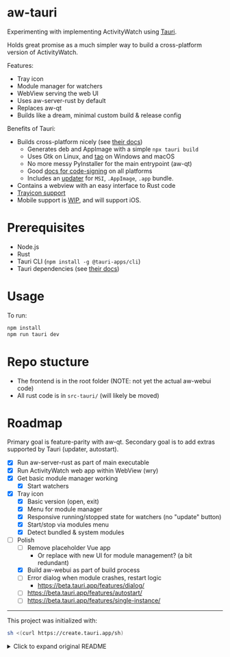 aw-tauri
========

Experimenting with implementing ActivityWatch using [Tauri](https://tauri.app/).

Holds great promise as a much simpler way to build a cross-platform version of ActivityWatch.

Features:

 - Tray icon
 - Module manager for watchers
 - WebView serving the web UI
 - Uses aw-server-rust by default
 - Replaces aw-qt
 - Builds like a dream, minimal custom build & release config

Benefits of Tauri:

 - Builds cross-platform nicely (see [their docs](https://tauri.app/v1/guides/building/cross-platform))
   - Generates deb and AppImage with a simple `npx tauri build`
   - Uses Gtk on Linux, and [tao](https://github.com/tauri-apps/tao) on Windows and macOS
   - No more messy PyInstaller for the main entrypoint (aw-qt)
   - Good [docs for code-signing](https://tauri.app/v1/guides/distribution/sign-windows) on all platforms
   - Includes an [updater](https://tauri.app/v1/guides/distribution/updater) for `MSI`, `.AppImage`, `.app` bundle.
 - Contains a webview with an easy interface to Rust code
 - [Trayicon support](https://tauri.app/v1/guides/features/system-tray/)
 - Mobile support is [WIP](https://tauri.app/blog/2022/12/09/tauri-mobile-alpha/), and will support iOS.

# Prerequisites

 - Node.js
 - Rust
 - Tauri CLI (`npm install -g @tauri-apps/cli`)
 - Tauri dependencies (see [their docs](https://v2.tauri.app/start/prerequisites/))

# Usage

To run:

```sh
npm install
npm run tauri dev
```

# Repo stucture

 - The frontend is in the root folder (NOTE: not yet the actual aw-webui code)
 - All rust code is in `src-tauri/` (will likely be moved)

# Roadmap

Primary goal is feature-parity with aw-qt.
Secondary goal is to add extras supported by Tauri (updater, autostart).

 - [x] Run aw-server-rust as part of main executable
 - [x] Run ActivityWatch web app within WebView (wry)
 - [x] Get basic module manager working
     - [x] Start watchers
 - [x] Tray icon
     - [x] Basic version (open, exit)
     - [x] Menu for module manager
     - [x] Responsive running/stopped state for watchers (no "update" button)
     - [x] Start/stop via modules menu
     - [x] Detect bundled & system modules
 - [ ] Polish
     - [ ] Remove placeholder Vue app
         - Or replace with new UI for module management? (a bit redundant)
     - [x] Build aw-webui as part of build process
     - [ ] Error dialog when module crashes, restart logic
         - https://beta.tauri.app/features/dialog/
     - [ ] https://beta.tauri.app/features/autostart/
     - [ ] https://beta.tauri.app/features/single-instance/

---

This project was initialized with:

```sh
sh <(curl https://create.tauri.app/sh)
```

<details>
<summary>Click to expand original README</summary>

# Tauri + Vue 3 + TypeScript

This template should help get you started developing with Vue 3 and TypeScript in Vite. The template uses Vue 3 `<script setup>` SFCs, check out the [script setup docs](https://v3.vuejs.org/api/sfc-script-setup.html#sfc-script-setup) to learn more.

## Recommended IDE Setup

- [VS Code](https://code.visualstudio.com/) + [Volar](https://marketplace.visualstudio.com/items?itemName=Vue.volar) + [Tauri](https://marketplace.visualstudio.com/items?itemName=tauri-apps.tauri-vscode) + [rust-analyzer](https://marketplace.visualstudio.com/items?itemName=rust-lang.rust-analyzer)

## Type Support For `.vue` Imports in TS

Since TypeScript cannot handle type information for `.vue` imports, they are shimmed to be a generic Vue component type by default. In most cases this is fine if you don't really care about component prop types outside of templates. However, if you wish to get actual prop types in `.vue` imports (for example to get props validation when using manual `h(...)` calls), you can enable Volar's Take Over mode by following these steps:

1. Run `Extensions: Show Built-in Extensions` from VS Code's command palette, look for `TypeScript and JavaScript Language Features`, then right click and select `Disable (Workspace)`. By default, Take Over mode will enable itself if the default TypeScript extension is disabled.
2. Reload the VS Code window by running `Developer: Reload Window` from the command palette.

You can learn more about Take Over mode [here](https://github.com/johnsoncodehk/volar/discussions/471).

</details>
